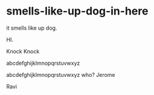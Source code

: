 smells-like-up-dog-in-here
==========================

it smells like up dog.

HI.

Knock Knock

abcdefghijklmnopqrstuvwxyz

abcdefghijklmnopqrstuvwxyz who? Jerome

Ravi
